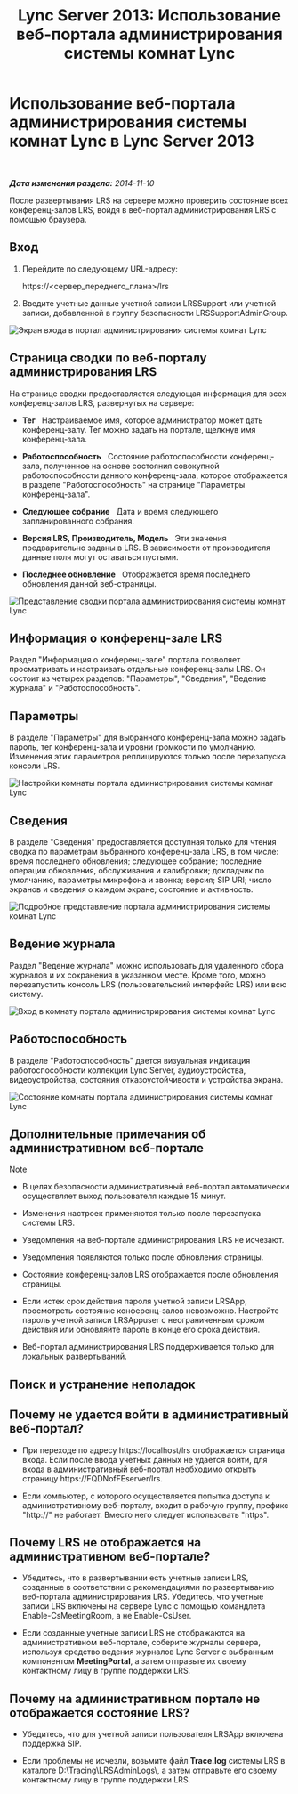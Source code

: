 ﻿---
title: 'Lync Server 2013: Использование веб-портала администрирования системы комнат Lync'
TOCTitle: Использование веб-портала администрирования системы комнат Lync
ms:assetid: c387b2a3-3e42-4642-af72-88126ed2820f
ms:mtpsurl: https://technet.microsoft.com/ru-ru/library/Dn743660(v=OCS.15)
ms:contentKeyID: 62269017
ms.date: 05/19/2016
mtps_version: v=OCS.15
ms.translationtype: HT
---

# Использование веб-портала администрирования системы комнат Lync в Lync Server 2013

 

_**Дата изменения раздела:** 2014-11-10_

После развертывания LRS на сервере можно проверить состояние всех конференц-залов LRS, войдя в веб-портал администрирования LRS с помощью браузера.

## Вход

1.  Перейдите по следующему URL-адресу:
    
    https://\<сервер\_переднего\_плана\>/lrs

2.  Введите учетные данные учетной записи LRSSupport или учетной записи, добавленной в группу безопасности LRSSupportAdminGroup.

![Экран входа в портал администрирования системы комнат Lync](images/Dn743660.050bcf70-2f3b-46b2-9b96-ebd12679b713(OCS.15).png "Экран входа в портал администрирования системы комнат Lync")

## Страница сводки по веб-порталу администрирования LRS

На странице сводки предоставляется следующая информация для всех конференц-залов LRS, развернутых на сервере:

  - **Тег**   Настраиваемое имя, которое администратор может дать конференц-залу. Тег можно задать на портале, щелкнув имя конференц-зала.

  - **Работоспособность**   Состояние работоспособности конференц-зала, полученное на основе состояния совокупной работоспособности данного конференц-зала, которое отображается в разделе "Работоспособность" на странице "Параметры конференц-зала".

  - **Следующее собрание**   Дата и время следующего запланированного собрания.

  - **Версия LRS, Производитель, Модель**   Эти значения предварительно заданы в LRS. В зависимости от производителя данные поля могут оставаться пустыми.

  - **Последнее обновление**   Отображается время последнего обновления данной веб-страницы.

![Представление сводки портала администрирования системы комнат Lync](images/Dn743660.f829ce90-dd95-4725-bd94-6870c5dcf046(OCS.15).png "Представление сводки портала администрирования системы комнат Lync")

## Информация о конференц-зале LRS

Раздел "Информация о конференц-зале" портала позволяет просматривать и настраивать отдельные конференц-залы LRS. Он состоит из четырех разделов: "Параметры", "Сведения", "Ведение журнала" и "Работоспособность".

## Параметры

В разделе "Параметры" для выбранного конференц-зала можно задать пароль, тег конференц-зала и уровни громкости по умолчанию. Изменения этих параметров реплицируются только после перезапуска консоли LRS.

![Настройки комнаты портала администрирования системы комнат Lync](images/Dn743660.ab162e19-41ac-4991-9b2a-92575aa53eda(OCS.15).png "Настройки комнаты портала администрирования системы комнат Lync")

## Сведения

В разделе "Сведения" предоставляется доступная только для чтения сводка по параметрам выбранного конференц-зала LRS, в том числе: время последнего обновления; следующее собрание; последние операции обновления, обслуживания и калибровки; докладчик по умолчанию, параметры микрофона и звонка; версия; SIP URI; число экранов и сведения о каждом экране; состояние и активность.

![Подробное представление портала администрирования системы комнат Lync](images/Dn743660.2958bbba-db74-4670-a920-87fdfb2fc22d(OCS.15).png "Подробное представление портала администрирования системы комнат Lync")

## Ведение журнала

Раздел "Ведение журнала" можно использовать для удаленного сбора журналов и их сохранения в указанном месте. Кроме того, можно перезапустить консоль LRS (пользовательский интерфейс LRS) или всю систему.

![Вход в комнату портала администрирования системы комнат Lync](images/Dn743660.749aee71-deaa-4ace-a146-fe2b349f0f42(OCS.15).png "Вход в комнату портала администрирования системы комнат Lync")

## Работоспособность

В разделе "Работоспособность" дается визуальная индикация работоспособности коллекции Lync Server, аудиоустройства, видеоустройства, состояния отказоустойчивости и устройства экрана.

![Состояние комнаты портала администрирования системы комнат Lync](images/Dn743660.8cc644f8-8e3e-42d5-9079-045d8fe9daa7(OCS.15).png "Состояние комнаты портала администрирования системы комнат Lync")

## Дополнительные примечания об административном веб-портале

> [!note]  
> <ul><li><p>В целях безопасности административный веб-портал автоматически осуществляет выход пользователя каждые 15 минут.</p></li><li><p>Изменения настроек применяются только после перезапуска системы LRS.</p></li><li><p>Уведомления на веб-портале администрирования LRS не исчезают.</p></li>
> <li><p>Уведомления появляются только после обновления страницы.</p></li>
> <li><p>Состояние конференц-залов LRS отображается после обновления страницы.</p></li>
> 
> <li><p>Если истек срок действия пароля учетной записи LRSApp, просмотреть состояние конференц-залов невозможно. Настройте пароль учетной записи LRSAppuser с неограниченным сроком действия или обновляйте пароль в конце его срока действия.</p></li>
> 
> 
> <li><p>Веб-портал администрирования LRS поддерживается только для локальных развертываний.</p></li></ul>


## Поиск и устранение неполадок

## Почему не удается войти в административный веб-портал?

  - При переходе по адресу https://localhost/lrs отображается страница входа. Если после ввода учетных данных не удается войти, для входа в административный веб-портал необходимо открыть страницу https://FQDNofFEserver/lrs.

  - Если компьютер, с которого осуществляется попытка доступа к административному веб-порталу, входит в рабочую группу, префикс "http://" не работает. Вместо него следует использовать "https".

## Почему LRS не отображается на административном веб-портале?

  - Убедитесь, что в развертывании есть учетные записи LRS, созданные в соответствии с рекомендациями по развертыванию веб-портала администрирования LRS. Убедитесь, что учетные записи LRS включены на сервере Lync с помощью командлета Enable-CsMeetingRoom, а не Enable-CsUser.

  - Если созданные учетные записи LRS не отображаются на административном веб-портале, соберите журналы сервера, используя средство ведения журналов Lync Server с выбранным компонентом **MeetingPortal**, а затем отправьте их своему контактному лицу в группе поддержки LRS.

## Почему на административном портале не отображается состояние LRS?

  - Убедитесь, что для учетной записи пользователя LRSApp включена поддержка SIP.

  - Если проблемы не исчезли, возьмите файл **Trace.log** системы LRS в каталоге D:\\Tracing\\LRSAdminLogs\\, а затем отправьте его своему контактному лицу в группе поддержки LRS.

